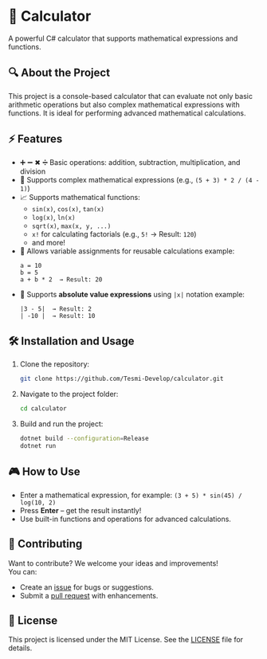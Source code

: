 # 🧮 Calculator

A powerful C# calculator that supports mathematical expressions and functions.

## 🔍 About the Project

This project is a console-based calculator that can evaluate not only basic arithmetic operations but also complex mathematical expressions with functions. It is ideal for performing advanced mathematical calculations.

## ⚡ Features

- ➕ ➖ ✖ ➗ Basic operations: addition, subtraction, multiplication, and division
- 🧩 Supports complex mathematical expressions (e.g., `(5 + 3) * 2 / (4 - 1)`)
- 📈 Supports mathematical functions:
    - `sin(x)`, `cos(x)`, `tan(x)`
    - `log(x)`, `ln(x)`
    - `sqrt(x)`, `max(x, y, ...)`
    - `x!` for calculating factorials (e.g., `5!` → Result: `120`)
    - and more!
- 🔡 Allows variable assignments for reusable calculations example:
    ```  
    a = 10  
    b = 5  
    a + b * 2  → Result: 20  
    ```
- 📏 Supports **absolute value expressions** using `|x|` notation example:  
    ```  
    |3 - 5|  → Result: 2  
    | -10 |  → Result: 10  
    ```

## 🛠 Installation and Usage

1. Clone the repository:

    ```bash
    git clone https://github.com/Tesmi-Develop/calculator.git
    ```

2. Navigate to the project folder:

    ```bash
    cd calculator
    ```

3. Build and run the project:

    ```bash
    dotnet build --configuration=Release
    dotnet run
    ```

## 🎮 How to Use

- Enter a mathematical expression, for example:  `(3 + 5) * sin(45) / log(10, 2)`
- Press **Enter** – get the result instantly!
- Use built-in functions and operations for advanced calculations.

## 🤝 Contributing

Want to contribute? We welcome your ideas and improvements!  
You can:
- Create an [issue](https://github.com/Tesmi-Develop/calculator/issues) for bugs or suggestions.
- Submit a [pull request](https://github.com/Tesmi-Develop/calculator/pulls) with enhancements.

## 📜 License

This project is licensed under the MIT License. See the [LICENSE](LICENSE) file for details.
